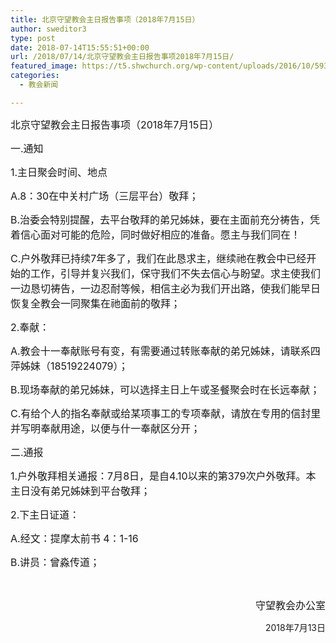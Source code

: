 ```yaml
---
title: 北京守望教会主日报告事项（2018年7月15日）
author: sweditor3
type: post
date: 2018-07-14T15:55:51+00:00
url: /2018/07/14/北京守望教会主日报告事项2018年7月15日/
featured_image: https://t5.shwchurch.org/wp-content/uploads/2016/10/593724505931169320-666x288.jpg
categories:
  - 教会新闻

---
```

<span style="font-size: 12pt;">北京守望教会主日报告事项（2018年7月15日）</span>

<!--more-->

<span style="font-size: 12pt;">一.通知</span>

<span style="font-size: 12pt;">1.主日聚会时间、地点</span>

<span style="font-size: 12pt;">A.8：30在中关村广场（三层平台）敬拜；</span>

<span style="font-size: 12pt;">B.治委会特别提醒，去平台敬拜的弟兄姊妹，要在主面前充分祷告，凭着信心面对可能的危险，同时做好相应的准备。愿主与我们同在！</span>

<span style="font-size: 12pt;">C.户外敬拜已持续7年多了，我们在此恳求主，继续祂在教会中已经开始的工作，引导并复兴我们，保守我们不失去信心与盼望。求主使我们一边恳切祷告，一边忍耐等候，相信主必为我们开出路，使我们能早日恢复全教会一同聚集在祂面前的敬拜；</span>

<span style="font-size: 12pt;">2.奉献：</span>

<span style="font-size: 12pt;">A.教会十一奉献账号有变，有需要通过转账奉献的弟兄姊妹，请联系四萍姊妹（18519224079）；</span>

<span style="font-size: 12pt;">B.现场奉献的弟兄姊妹，可以选择主日上午或圣餐聚会时在长远奉献；</span>

<span style="font-size: 12pt;">C.有给个人的指名奉献或给某项事工的专项奉献，请放在专用的信封里并写明奉献用途，以便与什一奉献区分开；</span>

<span style="font-size: 12pt;">二.通报</span>

<span style="font-size: 12pt;">1.户外敬拜相关通报：7月8日，是自4.10以来的第379次户外敬拜。本主日没有弟兄姊妹到平台敬拜；</span>

<span style="font-size: 12pt;">2.下主日证道：</span>

<span style="font-size: 12pt;">A.经文：提摩太前书 4：1-16</span>

<span style="font-size: 12pt;">B.讲员：曾淼传道；</span>

&nbsp;

<p style="text-align: right;">
  <span style="font-size: 12pt;">守望教会办公室</span>
</p>

<p style="text-align: right;">
  2018年7月13日
</p>